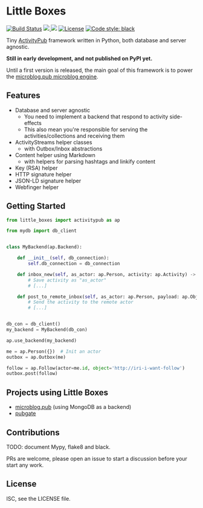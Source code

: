 # Little Boxes

<a href="https://d.a4.io/tsileo/little-boxes"><img src="https://d.a4.io/api/badges/tsileo/little-boxes/status.svg" alt="Build Status"></a>
<a href="https://codecov.io/gh/tsileo/little-boxes">
  <img src="https://codecov.io/gh/tsileo/little-boxes/branch/master/graph/badge.svg" />
  </a>
<img src="https://img.shields.io/pypi/pyversions/little-boxes.svg" />
<a href="https://github.com/tsileo/little-boxes/blob/master/LICENSE"><img src="https://img.shields.io/badge/license-ISC-red.svg?style=flat" alt="License"></a>
<a href="https://github.com/ambv/black"><img alt="Code style: black" src="https://img.shields.io/badge/code%20style-black-000000.svg"></a>

Tiny [ActivityPub](https://activitypub.rocks/) framework written in Python, both database and server agnostic.

**Still in early development, and not published on PyPI yet.**

Until a first version is released, the main goal of this framework is to power the [microblog.pub microblog engine](http://github.com/tsileo/microblog.pub).


## Features

 - Database and server agnostic
   - You need to implement a backend that respond to activity side-effects
   - This also mean you're responsible for serving the activities/collections and receiving them
 - ActivityStreams helper classes
   - with Outbox/Inbox abstractions
 - Content helper using Markdown
   - with helpers for parsing hashtags and linkify content
 - Key (RSA) helper
 - HTTP signature helper
 - JSON-LD signature helper
 - Webfinger helper


## Getting Started

```python
from little_boxes import activitypub as ap

from mydb import db_client


class MyBackend(ap.Backend):

    def __init__(self, db_connection):
        self.db_connection = db_connection    

    def inbox_new(self, as_actor: ap.Person, activity: ap.Activity) -> None:
        # Save activity as "as_actor"
        # [...]

    def post_to_remote_inbox(self, as_actor: ap.Person, payload: ap.ObjectType, recipient: str) -> None:
        # Send the activity to the remote actor
        # [...]


db_con = db_client()
my_backend = MyBackend(db_con)

ap.use_backend(my_backend)

me = ap.Person({})  # Init an actor
outbox = ap.Outbox(me)

follow = ap.Follow(actor=me.id, object='http://iri-i-want-follow')
outbox.post(follow)
```


## Projects using Little Boxes

 - [microblog.pub](http://github.com/tsileo/microblog.pub) (using MongoDB as a backend)
 - [pubgate](https://github.com/autogestion/pubgate)


## Contributions

TODO: document Mypy, flake8 and black.

PRs are welcome, please open an issue to start a discussion before your start any work.


## License

ISC, see the LICENSE file.
